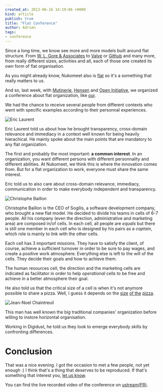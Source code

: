 ```yaml
---
created_at: 2013-06-16 14:19:06 +0000
kind: article
publish: true
title: "Flat Conference"
author: Adrien
tags:
- conference
---
```


Since a long time, we know see more and more models built around flat structure.
From [W. L. Gore & Associates](http://www.gore.com/) to
[Valve](http://www.valvesoftware.com/) or [Github](https://github.com) and many
more, from really different sizes, activities and all, each of those one
created its own form of flat organisation.

As you might already know, Nukomeet also is [flat](http://nukomeet.com/about/)
so it's a something that really matters to us.

And so, last week, with [Mutinerie](http://www.mutinerie.org/),
[Hensen](http://hensen.fr/) and [Open Initiative](http://openinitiative.com/),
we organized a conference about flat organization, like
[our](http://nukomeet.com/about/).

We had the chance to receive several people from different contexts who went with
specific examples according to their personnal experiences.

![Eric Laurent](/assets/images/flat-conference/eric.jpg)

Eric Laurent told us about how he brought transparency, cross-domain relevance
and immediacy in a context well known for being heavily hierachical. He mainly
spoke about the main points that are mandatory to any flat organization.

The first and probably the most important: **a common interest**. In an
organization, you want different persons with different personnality and
different abilities. At Nukomeet, we think this is where the innovation comes
from. But for a flat organization to work, everyone must share the same
interest.

Eric told us to also care about cross-domain relevance, immediacy, communication
in order to make everybody independent and transparency.

![Christophe Baillon](/assets/images/flat-conference/christophe.jpg)

Christophe Baillon is the CEO of Sogilis, a software development company, who
brought a new flat model. He decided to divide his teams in cells of 6-7 people.
All his company (even the direction, administrative and marketing area) are
composed in/of cells. In each cell, all people are _equals_ but there is still
one member in each cell who is designed by his pairs as a _captain_, which role
is mainly to link with the other cells.

Each cell has 3 important missions. They have to satisfy the client, of course,
achieve a sufficient turnover in order to be sure to pay wages, and create
a positive work atmosphere. Everything else is left to the will of the cells.
They decide their goals and how to achieve them.

The human resources cell, the direction and the marketing cells are indicated as
facilitator in order to help _operational_ cells to be free and achieve in
a better atmosphere their goal.

He also told us that the critical size of a cell is when it's not anymore
possible to share a pizza. Well, I guess it depends on the
[size](http://melbournepizzadelivery.com.au/wp-content/uploads/2009/12/Worlds-Largest-Pizza.jpg) [of the](http://www.incrediblethings.com/wp-content/uploads/2012/12/worlds-largest-pizza-2.jpg) [pizza](http://www.pizzadelivery.org/Portals/0/ContentImages/largest-pizza-in-south-africa.jpg).

![Jean-Noel Chaintreuil](/assets/images/flat-conference/jean-noel.jpg)

This man has well known the big traditional companies' organization before
willing to instore horizontal organisation.

Working in Digidust, he told us they look to emerge everybody skills by
confronting differences.

# Conclusion

That was a nice evening. I got the occasion to met a few people, not yet enough
:) I think that's a thing that deserves to be reproduced. If that's something
that interest you, [let us know](mailto:bonjour@nukomeet.com).

You can find the live recorded video of the conference on
[ustream(FR)](http://www.ustream.tv/recorded/34174683).

